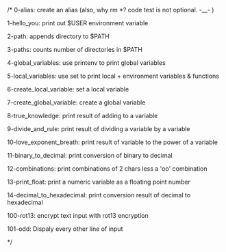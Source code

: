 /*
0-alias: create an alias (also, why rm *?  code test is not optional. -__- )

1-hello_you: print out $USER environment variable

2-path: appends directory to $PATH

3-paths: counts number of directories in $PATH

4-global_variables: use printenv to print global variables

5-local_variables: use set to print local + environment variables & functions

6-create_local_variable: set a local variable

7-create_global_variable: create a global variable

8-true_knowledge: print result of adding to a variable

9-divide_and_rule: print result of dividing a variable by a variable

10-love_exponent_breath: print result of variable to the power of a variable

11-binary_to_decimal: print conversion of binary to decimal

12-combinations: print combinations of 2 chars less a 'oo' combination

13-print_float: print a numeric variable as a floating point number

14-decimal_to_hexadecimal: print conversion result of decimal to hexadecimal

100-rot13: encrypt text input with rot13 encryption

101-odd: Dispaly every other line of input


*/